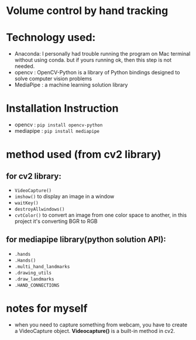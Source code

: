# Volume control by hand tracking
# Technology used:
- Anaconda: I personally had trouble running the program on Mac terminal without using conda. but if yours running ok, then this step is not needed.
- opencv : OpenCV-Python is a library of Python bindings designed to solve computer vision problems
- MediaPipe : a machine learning solution library
# Installation Instruction
- opencv : `pip install opencv-python`
- mediapipe : `pip install mediapipe`
# method used (from cv2 library)
## for cv2 library:
  - `VideoCapture()`
  - `imshow()` to display an image in a window
  - `waitKey()`
  - `destroyAllwindows()`
  - `cvtColor()` to convert an image from one color space to another, in this project it's converting BGR to RGB
## for mediapipe library(python solution API):
  - `.hands`
  - `.Hands()`
  - `.multi_hand_landmarks`
  - `.drawing_utils`
  - `.draw_landmarks`
  - `.HAND_CONNECTIONS`
  
# notes for myself
- when you need to capture something from webcam, you have to create a VideoCapture object. **Videocapture()** is a built-in method in cv2.
